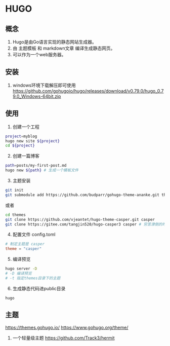 # HUGO
## 概念
1. Hugo是由Go语言实现的静态网站生成器。
2. 由 主题模板 和 markdown文章 编译生成静态网页。
3. 可以作为一个web服务器。

## 安装
1. windows环境下载解压即可使用
https://github.com/gohugoio/hugo/releases/download/v0.79.0/hugo_0.79.0_Windows-64bit.zip


## 使用
1. 创建一个工程
```bash
project=myblog
hugo new site ${project}
cd ${project}
```

2. 创建一篇博客
```bash
path=posts/my-first-post.md
hugo new ${path} # 生成一个模板文件
```

3. 主题安装
```bash 
git init
git submodule add https://github.com/budparr/gohugo-theme-ananke.git themes/ananke
```
或者
```bash
cd themes
git clone https://github.com/vjeantet/hugo-theme-casper.git casper
git clone https://gitee.com/tangjin520/hugo-casper3 casper # 穷苦潦倒的时候选择gitee
```

4. 配置文件 
config.toml  
```conf
# 制定主题是 casper
theme = "casper"
```

5. 编译预览
```bash
hugo server -D
# -D 编译预览
# -t 指定themes目录下的主题
```

6. 生成静态代码进public目录
```
hugo
```

## 主题
https://themes.gohugo.io/
https://www.gohugo.org/theme/

1. 一个轻量级主题 https://github.com/Track3/hermit